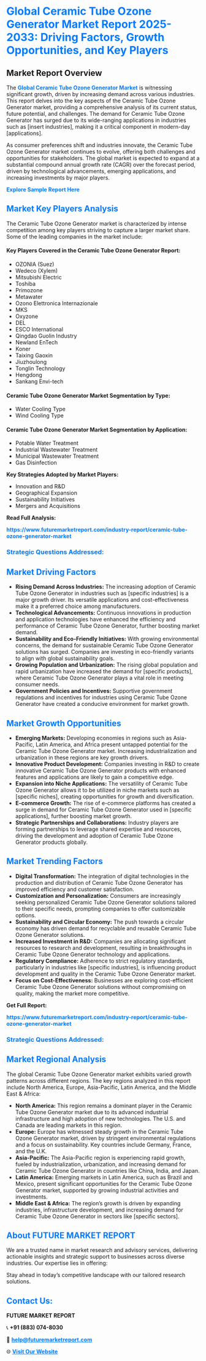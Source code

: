<h1 style="color: #007BFF;">Global Ceramic Tube Ozone Generator Market Report 2025-2033: Driving Factors, Growth Opportunities, and Key Players</h1>

<section id="overview">
<h2>Market Report Overview</h2>
<p>The <a href="https://www.futuremarketreport.com/industry-report/ceramic-tube-ozone-generator-market" style="color: #007BFF; text-decoration: none;"><strong>Global Ceramic Tube Ozone Generator Market</strong></a> is witnessing significant growth, driven by increasing demand across various industries. This report delves into the key aspects of the Ceramic Tube Ozone Generator market, providing a comprehensive analysis of its current status, future potential, and challenges. The demand for Ceramic Tube Ozone Generator has surged due to its wide-ranging applications in industries such as [insert industries], making it a critical component in modern-day [applications].</p>
<p>As consumer preferences shift and industries innovate, the Ceramic Tube Ozone Generator market continues to evolve, offering both challenges and opportunities for stakeholders. The global market is expected to expand at a substantial compound annual growth rate (CAGR) over the forecast period, driven by technological advancements, emerging applications, and increasing investments by major players.</p>
</section>

<section id="overview">
<p><a href="https://www.futuremarketreport.com/request-sample/reportId=42230" style="color: #007BFF; text-decoration: none;"><strong>Explore Sample Report Here</strong></a></p>
</section>

<section id="key-players">
<h2 style="color: #007BFF;">Market Key Players Analysis</h2>
<p>The Ceramic Tube Ozone Generator market is characterized by intense competition among key players striving to capture a larger market share. Some of the leading companies in the market include:</p>
<h4>Key Players Covered in the Ceramic Tube Ozone Generator Report:</h4>
<ul><li>OZONIA (Suez)</li><li>Wedeco (Xylem)</li><li>Mitsubishi Electric</li><li>Toshiba</li><li>Primozone</li><li>Metawater</li><li>Ozono Elettronica Internazionale</li><li>MKS</li><li>Oxyzone</li><li>DEL</li><li>ESCO lnternational</li><li>Qingdao Guolin Industry</li><li>Newland EnTech</li><li>Koner</li><li>Taixing Gaoxin</li><li>Jiuzhoulong</li><li>Tonglin Technology</li><li>Hengdong</li><li>Sankang Envi-tech</li></ul>
<h4>Ceramic Tube Ozone Generator Market Segmentation by Type:</h4>
<ul><li>Water Cooling Type</li><li>Wind Cooling Type</li></ul>

<h4>Ceramic Tube Ozone Generator Market Segmentation by Application:</h4>
<ul><li>Potable Water Treatment</li><li>Industrial Wastewater Treatment</li><li>Municipal Wastewater Treatment</li><li>Gas Disinfection</li></ul>
<p><strong>Key Strategies Adopted by Market Players:</strong></p>
<ul>
<li>Innovation and R&D</li>
<li>Geographical Expansion</li>
<li>Sustainability Initiatives</li>
<li>Mergers and Acquisitions</li>
</ul>
</section>

<section>
<p><strong>Read Full Analysis: </strong></p><a href="https://www.futuremarketreport.com/industry-report/ceramic-tube-ozone-generator-market" style="color: #007BFF; text-decoration: none;"><strong>https://www.futuremarketreport.com/industry-report/ceramic-tube-ozone-generator-market</strong></a>
<h3 style="color: #007BFF;">Strategic Questions Addressed:</h3>
</section>

<section id="driving-factors">
<h2 style="color: #007BFF;">Market Driving Factors</h2>
<ul>
<li><strong>Rising Demand Across Industries:</strong> The increasing adoption of Ceramic Tube Ozone Generator in industries such as [specific industries] is a major growth driver. Its versatile applications and cost-effectiveness make it a preferred choice among manufacturers.</li>
<li><strong>Technological Advancements:</strong> Continuous innovations in production and application technologies have enhanced the efficiency and performance of Ceramic Tube Ozone Generator, further boosting market demand.</li>
<li><strong>Sustainability and Eco-Friendly Initiatives:</strong> With growing environmental concerns, the demand for sustainable Ceramic Tube Ozone Generator solutions has surged. Companies are investing in eco-friendly variants to align with global sustainability goals.</li>
<li><strong>Growing Population and Urbanization:</strong> The rising global population and rapid urbanization have increased the demand for [specific products], where Ceramic Tube Ozone Generator plays a vital role in meeting consumer needs.</li>
<li><strong>Government Policies and Incentives:</strong> Supportive government regulations and incentives for industries using Ceramic Tube Ozone Generator have created a conducive environment for market growth.</li>
</ul>
</section>

<section id="growth-opportunities">
<h2 style="color: #007BFF;">Market Growth Opportunities</h2>
<ul>
<li><strong>Emerging Markets:</strong> Developing economies in regions such as Asia-Pacific, Latin America, and Africa present untapped potential for the Ceramic Tube Ozone Generator market. Increasing industrialization and urbanization in these regions are key growth drivers.</li>
<li><strong>Innovative Product Development:</strong> Companies investing in R&D to create innovative Ceramic Tube Ozone Generator products with enhanced features and applications are likely to gain a competitive edge.</li>
<li><strong>Expansion into Niche Applications:</strong> The versatility of Ceramic Tube Ozone Generator allows it to be utilized in niche markets such as [specific niches], creating opportunities for growth and diversification.</li>
<li><strong>E-commerce Growth:</strong> The rise of e-commerce platforms has created a surge in demand for Ceramic Tube Ozone Generator used in [specific applications], further boosting market growth.</li>
<li><strong>Strategic Partnerships and Collaborations:</strong> Industry players are forming partnerships to leverage shared expertise and resources, driving the development and adoption of Ceramic Tube Ozone Generator products globally.</li>
</ul>
</section>

<section id="trending-factors">
<h2 style="color: #007BFF;">Market Trending Factors</h2>
<ul>
<li><strong>Digital Transformation:</strong> The integration of digital technologies in the production and distribution of Ceramic Tube Ozone Generator has improved efficiency and customer satisfaction.</li>
<li><strong>Customization and Personalization:</strong> Consumers are increasingly seeking personalized Ceramic Tube Ozone Generator solutions tailored to their specific needs, prompting companies to offer customizable options.</li>
<li><strong>Sustainability and Circular Economy:</strong> The push towards a circular economy has driven demand for recyclable and reusable Ceramic Tube Ozone Generator solutions.</li>
<li><strong>Increased Investment in R&D:</strong> Companies are allocating significant resources to research and development, resulting in breakthroughs in Ceramic Tube Ozone Generator technology and applications.</li>
<li><strong>Regulatory Compliance:</strong> Adherence to strict regulatory standards, particularly in industries like [specific industries], is influencing product development and quality in the Ceramic Tube Ozone Generator market.</li>
<li><strong>Focus on Cost-Effectiveness:</strong> Businesses are exploring cost-efficient Ceramic Tube Ozone Generator solutions without compromising on quality, making the market more competitive.</li>
</ul>
</section>

<section>
<p><strong>Get Full Report: </strong></p><a href="https://www.futuremarketreport.com/industry-report/ceramic-tube-ozone-generator-market" style="color: #007BFF; text-decoration: none;"><strong>https://www.futuremarketreport.com/industry-report/ceramic-tube-ozone-generator-market</strong></a>
<h3 style="color: #007BFF;">Strategic Questions Addressed:</h3>
</section>


<section id="regional-analysis">
<h2 style="color: #007BFF;">Market Regional Analysis</h2>
<p>The global Ceramic Tube Ozone Generator market exhibits varied growth patterns across different regions. The key regions analyzed in this report include North America, Europe, Asia-Pacific, Latin America, and the Middle East & Africa:</p>
<ul>
<li><strong>North America:</strong> This region remains a dominant player in the Ceramic Tube Ozone Generator market due to its advanced industrial infrastructure and high adoption of new technologies. The U.S. and Canada are leading markets in this region.</li>
<li><strong>Europe:</strong> Europe has witnessed steady growth in the Ceramic Tube Ozone Generator market, driven by stringent environmental regulations and a focus on sustainability. Key countries include Germany, France, and the U.K.</li>
<li><strong>Asia-Pacific:</strong> The Asia-Pacific region is experiencing rapid growth, fueled by industrialization, urbanization, and increasing demand for Ceramic Tube Ozone Generator in countries like China, India, and Japan.</li>
<li><strong>Latin America:</strong> Emerging markets in Latin America, such as Brazil and Mexico, present significant opportunities for the Ceramic Tube Ozone Generator market, supported by growing industrial activities and investments.</li>
<li><strong>Middle East & Africa:</strong> The region’s growth is driven by expanding industries, infrastructure development, and increasing demand for Ceramic Tube Ozone Generator in sectors like [specific sectors].</li>
</ul>
</section>

<footer>
<h2 style="color: #007BFF;">About FUTURE MARKET REPORT</h2>
<p>We are a trusted name in market research and advisory services, delivering actionable insights and strategic support to businesses across diverse industries. Our expertise lies in offering:</p>

<p>Stay ahead in today’s competitive landscape with our tailored research solutions.</p>

<h2 style="color: #007BFF;">Contact Us:</h2>
<p><strong>FUTURE MARKET REPORT</strong></p>
<p>📞 <strong>+91 (883) 074-8030</strong></p>
<p>📧 <strong><a href="mailto:help@futuremarketreport.com" style="color: #007BFF;">help@futuremarketreport.com</a></strong></p>
<p>🌐 <strong><a href="https://www.futuremarketreport.com/" style="color: #007BFF;">Visit Our Website</a></strong></p>
</footer>